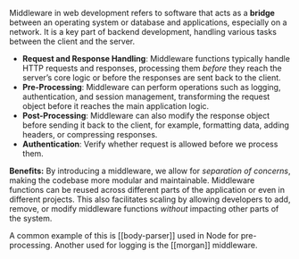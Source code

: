 Middleware in web development refers to software that acts as a **bridge** between an operating system or database and applications, especially on a network. It is a key part of backend development, handling various tasks between the client and the server.

- **Request and Response Handling**: Middleware functions typically handle HTTP requests and responses, processing them *before* they reach the server’s core logic or before the responses are sent back to the client.
- **Pre-Processing**: Middleware can perform operations such as logging, authentication, and session management, transforming the request object before it reaches the main application logic.
- **Post-Processing**: Middleware can also modify the response object before sending it back to the client, for example, formatting data, adding headers, or compressing responses.
- **Authentication**: Verify whether request is allowed before we process them.

**Benefits:** By introducing a middleware, we allow for *separation of concerns*, making the codebase more modular and maintainable. Middleware functions can be reused across different parts of the application or even in different projects. This also facilitates scaling by allowing developers to add, remove, or modify middleware functions *without* impacting other parts of the system.

A common example of this is [[body-parser]] used in Node for pre-processing. Another used for logging is the [[morgan]] middleware.